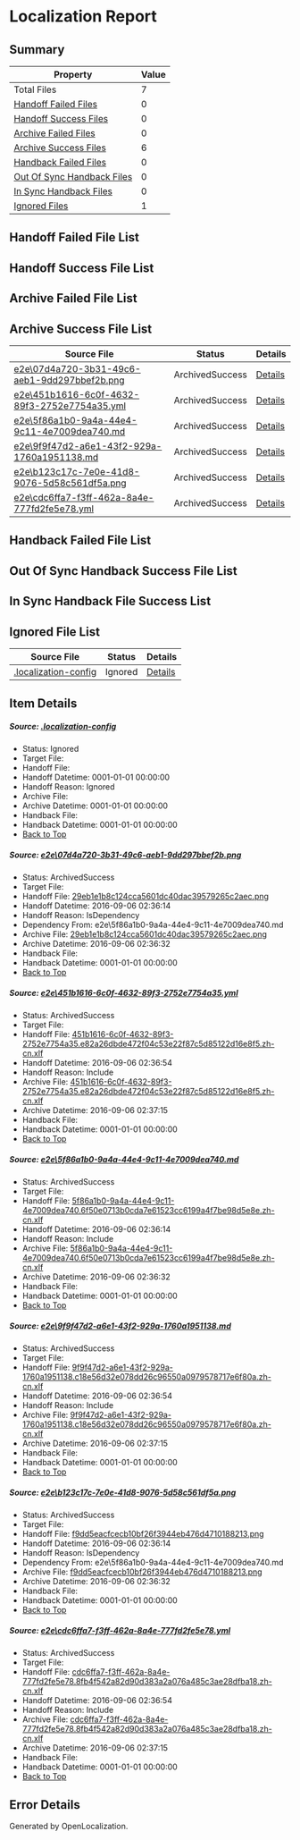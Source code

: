 # <a name='report-top'></a> Localization Report

## Summary
 Property | Value 
 -------- | ----- 
 Total Files | 7
[ Handoff Failed Files ](#handoff-failed-list)| 0
[ Handoff Success Files ](#handoff-success-list)| 0
[ Archive Failed Files ](#archive-failed-list)| 0
[ Archive Success Files ](#archive-success-list)| 6
[ Handback Failed Files ](#handback-failed-list)| 0
[ Out Of Sync Handback Files ](#outofsync-handback-success-list)| 0
[ In Sync Handback Files ](#insync-handback-success-list)| 0
[ Ignored Files ](#ignored-list)| 1

## <a name='handoff-failed-list'></a> Handoff Failed File List

## <a name='handoff-success-list'></a> Handoff Success File List

## <a name='archive-failed-list'></a> Archive Failed File List

## <a name='archive-success-list'></a> Archive Success File List
 Source File | Status | Details 
 ----------- | ------ | ------- 
 [e2e\07d4a720-3b31-49c6-aeb1-9dd297bbef2b.png](https://github.com/OpenLocalizationTestOrg/ol-test0/blob/e8d33224d0ea51b5ddcf8720c9331da939d82d6a/e2e/07d4a720-3b31-49c6-aeb1-9dd297bbef2b.png) | ArchivedSuccess | [Details](#29eb1e1b8c124cca5601dc40dac39579265c2aec1)
 [e2e\451b1616-6c0f-4632-89f3-2752e7754a35.yml](https://github.com/OpenLocalizationTestOrg/ol-test0/blob/1f274fe335196c13cc16dea9f1067dea171d3ded/e2e/451b1616-6c0f-4632-89f3-2752e7754a35.yml) | ArchivedSuccess | [Details](#255ec0cf48bcb11734e511e88ddd9f42ee69488a2)
 [e2e\5f86a1b0-9a4a-44e4-9c11-4e7009dea740.md](https://github.com/OpenLocalizationTestOrg/ol-test0/blob/e8d33224d0ea51b5ddcf8720c9331da939d82d6a/e2e/5f86a1b0-9a4a-44e4-9c11-4e7009dea740.md) | ArchivedSuccess | [Details](#bc94907708735ae0265714d456a315ab49e764c13)
 [e2e\9f9f47d2-a6e1-43f2-929a-1760a1951138.md](https://github.com/OpenLocalizationTestOrg/ol-test0/blob/1f274fe335196c13cc16dea9f1067dea171d3ded/e2e/9f9f47d2-a6e1-43f2-929a-1760a1951138.md) | ArchivedSuccess | [Details](#9a5a841abe1c0483ec8f86b2a1688055bf1a3fd44)
 [e2e\b123c17c-7e0e-41d8-9076-5d58c561df5a.png](https://github.com/OpenLocalizationTestOrg/ol-test0/blob/e8d33224d0ea51b5ddcf8720c9331da939d82d6a/e2e/b123c17c-7e0e-41d8-9076-5d58c561df5a.png) | ArchivedSuccess | [Details](#f9dd5eacfcecb10bf26f3944eb476d47101882135)
 [e2e\cdc6ffa7-f3ff-462a-8a4e-777fd2fe5e78.yml](https://github.com/OpenLocalizationTestOrg/ol-test0/blob/1f274fe335196c13cc16dea9f1067dea171d3ded/e2e/cdc6ffa7-f3ff-462a-8a4e-777fd2fe5e78.yml) | ArchivedSuccess | [Details](#9768e70e95dd9d9f614c3b08dbb62838479a68286)

## <a name='handback-failed-list'></a> Handback Failed File List

## <a name='outofsync-handback-success-list'></a> Out Of Sync Handback Success File List

## <a name='insync-handback-success-list'></a> In Sync Handback File Success List

## <a name='ignored-list'></a> Ignored File List
 Source File | Status | Details 
 ----------- | ------ | ------- 
 [.localization-config](https://github.com/OpenLocalizationTestOrg/ol-test0/blob/1f274fe335196c13cc16dea9f1067dea171d3ded/.localization-config) | Ignored | [Details](#3d4f252ac210baf56311d7e97dcc2db10974dbd20)

## Item Details
##### <a name='3d4f252ac210baf56311d7e97dcc2db10974dbd20'></a> Source: [.localization-config](https://github.com/OpenLocalizationTestOrg/ol-test0/blob/1f274fe335196c13cc16dea9f1067dea171d3ded/.localization-config)
* Status: Ignored
* Target File: 
* Handoff File: 
* Handoff Datetime: 0001-01-01 00:00:00
* Handoff Reason: Ignored
* Archive File: 
* Archive Datetime: 0001-01-01 00:00:00
* Handback File: 
* Handback Datetime: 0001-01-01 00:00:00
* [Back to Top](#report-top)

##### <a name='29eb1e1b8c124cca5601dc40dac39579265c2aec1'></a> Source: [e2e\07d4a720-3b31-49c6-aeb1-9dd297bbef2b.png](https://github.com/OpenLocalizationTestOrg/ol-test0/blob/e8d33224d0ea51b5ddcf8720c9331da939d82d6a/e2e/07d4a720-3b31-49c6-aeb1-9dd297bbef2b.png)
* Status: ArchivedSuccess
* Target File: 
* Handoff File: [29eb1e1b8c124cca5601dc40dac39579265c2aec.png](https://github.com/OpenLocalizationTestOrg/ol-test0-handoff/blob/93af611ecf9c84d6e635f26ec2a17ae06b161e2a/ol-handoff/OpenLocalizationTestOrg/ol-test0-zhcn/ci/ht/29eb1e1b8c124cca5601dc40dac39579265c2aec.png)
* Handoff Datetime: 2016-09-06 02:36:14
* Handoff Reason: IsDependency
* Dependency From: e2e\5f86a1b0-9a4a-44e4-9c11-4e7009dea740.md
* Archive File: [29eb1e1b8c124cca5601dc40dac39579265c2aec.png](https://github.com/OpenLocalizationTestOrg/ol-test0-handoff/blob/9a5c1ce84fcdc8ee0a33b919285bc4f3d3544542/ol-archive/OpenLocalizationTestOrg/ol-test0-zhcn/ci/ht/29eb1e1b8c124cca5601dc40dac39579265c2aec.png)
* Archive Datetime: 2016-09-06 02:36:32
* Handback File: 
* Handback Datetime: 0001-01-01 00:00:00
* [Back to Top](#report-top)

##### <a name='255ec0cf48bcb11734e511e88ddd9f42ee69488a2'></a> Source: [e2e\451b1616-6c0f-4632-89f3-2752e7754a35.yml](https://github.com/OpenLocalizationTestOrg/ol-test0/blob/1f274fe335196c13cc16dea9f1067dea171d3ded/e2e/451b1616-6c0f-4632-89f3-2752e7754a35.yml)
* Status: ArchivedSuccess
* Target File: 
* Handoff File: [451b1616-6c0f-4632-89f3-2752e7754a35.e82a26dbde472f04c53e22f87c5d85122d16e8f5.zh-cn.xlf](https://github.com/OpenLocalizationTestOrg/ol-test0-handoff/blob/f52b3a48ae1888fbca4215b217be375eae118b24/ol-handoff/OpenLocalizationTestOrg/ol-test0-zhcn/ci/ht/451b1616-6c0f-4632-89f3-2752e7754a35.e82a26dbde472f04c53e22f87c5d85122d16e8f5.zh-cn.xlf)
* Handoff Datetime: 2016-09-06 02:36:54
* Handoff Reason: Include
* Archive File: [451b1616-6c0f-4632-89f3-2752e7754a35.e82a26dbde472f04c53e22f87c5d85122d16e8f5.zh-cn.xlf](https://github.com/OpenLocalizationTestOrg/ol-test0-handoff/blob/9b7d023eae756f20b77940fa823be70fbb4cec40/ol-archive/OpenLocalizationTestOrg/ol-test0-zhcn/ci/ht/451b1616-6c0f-4632-89f3-2752e7754a35.e82a26dbde472f04c53e22f87c5d85122d16e8f5.zh-cn.xlf)
* Archive Datetime: 2016-09-06 02:37:15
* Handback File: 
* Handback Datetime: 0001-01-01 00:00:00
* [Back to Top](#report-top)

##### <a name='bc94907708735ae0265714d456a315ab49e764c13'></a> Source: [e2e\5f86a1b0-9a4a-44e4-9c11-4e7009dea740.md](https://github.com/OpenLocalizationTestOrg/ol-test0/blob/e8d33224d0ea51b5ddcf8720c9331da939d82d6a/e2e/5f86a1b0-9a4a-44e4-9c11-4e7009dea740.md)
* Status: ArchivedSuccess
* Target File: 
* Handoff File: [5f86a1b0-9a4a-44e4-9c11-4e7009dea740.6f50e0713b0cda7e61523cc6199a4f7be98d5e8e.zh-cn.xlf](https://github.com/OpenLocalizationTestOrg/ol-test0-handoff/blob/93af611ecf9c84d6e635f26ec2a17ae06b161e2a/ol-handoff/OpenLocalizationTestOrg/ol-test0-zhcn/ci/ht/5f86a1b0-9a4a-44e4-9c11-4e7009dea740.6f50e0713b0cda7e61523cc6199a4f7be98d5e8e.zh-cn.xlf)
* Handoff Datetime: 2016-09-06 02:36:14
* Handoff Reason: Include
* Archive File: [5f86a1b0-9a4a-44e4-9c11-4e7009dea740.6f50e0713b0cda7e61523cc6199a4f7be98d5e8e.zh-cn.xlf](https://github.com/OpenLocalizationTestOrg/ol-test0-handoff/blob/9a5c1ce84fcdc8ee0a33b919285bc4f3d3544542/ol-archive/OpenLocalizationTestOrg/ol-test0-zhcn/ci/ht/5f86a1b0-9a4a-44e4-9c11-4e7009dea740.6f50e0713b0cda7e61523cc6199a4f7be98d5e8e.zh-cn.xlf)
* Archive Datetime: 2016-09-06 02:36:32
* Handback File: 
* Handback Datetime: 0001-01-01 00:00:00
* [Back to Top](#report-top)

##### <a name='9a5a841abe1c0483ec8f86b2a1688055bf1a3fd44'></a> Source: [e2e\9f9f47d2-a6e1-43f2-929a-1760a1951138.md](https://github.com/OpenLocalizationTestOrg/ol-test0/blob/1f274fe335196c13cc16dea9f1067dea171d3ded/e2e/9f9f47d2-a6e1-43f2-929a-1760a1951138.md)
* Status: ArchivedSuccess
* Target File: 
* Handoff File: [9f9f47d2-a6e1-43f2-929a-1760a1951138.c18e56d32e078dd26c96550a0979578717e6f80a.zh-cn.xlf](https://github.com/OpenLocalizationTestOrg/ol-test0-handoff/blob/f52b3a48ae1888fbca4215b217be375eae118b24/ol-handoff/OpenLocalizationTestOrg/ol-test0-zhcn/ci/ht/9f9f47d2-a6e1-43f2-929a-1760a1951138.c18e56d32e078dd26c96550a0979578717e6f80a.zh-cn.xlf)
* Handoff Datetime: 2016-09-06 02:36:54
* Handoff Reason: Include
* Archive File: [9f9f47d2-a6e1-43f2-929a-1760a1951138.c18e56d32e078dd26c96550a0979578717e6f80a.zh-cn.xlf](https://github.com/OpenLocalizationTestOrg/ol-test0-handoff/blob/9b7d023eae756f20b77940fa823be70fbb4cec40/ol-archive/OpenLocalizationTestOrg/ol-test0-zhcn/ci/ht/9f9f47d2-a6e1-43f2-929a-1760a1951138.c18e56d32e078dd26c96550a0979578717e6f80a.zh-cn.xlf)
* Archive Datetime: 2016-09-06 02:37:15
* Handback File: 
* Handback Datetime: 0001-01-01 00:00:00
* [Back to Top](#report-top)

##### <a name='f9dd5eacfcecb10bf26f3944eb476d47101882135'></a> Source: [e2e\b123c17c-7e0e-41d8-9076-5d58c561df5a.png](https://github.com/OpenLocalizationTestOrg/ol-test0/blob/e8d33224d0ea51b5ddcf8720c9331da939d82d6a/e2e/b123c17c-7e0e-41d8-9076-5d58c561df5a.png)
* Status: ArchivedSuccess
* Target File: 
* Handoff File: [f9dd5eacfcecb10bf26f3944eb476d4710188213.png](https://github.com/OpenLocalizationTestOrg/ol-test0-handoff/blob/93af611ecf9c84d6e635f26ec2a17ae06b161e2a/ol-handoff/OpenLocalizationTestOrg/ol-test0-zhcn/ci/ht/f9dd5eacfcecb10bf26f3944eb476d4710188213.png)
* Handoff Datetime: 2016-09-06 02:36:14
* Handoff Reason: IsDependency
* Dependency From: e2e\5f86a1b0-9a4a-44e4-9c11-4e7009dea740.md
* Archive File: [f9dd5eacfcecb10bf26f3944eb476d4710188213.png](https://github.com/OpenLocalizationTestOrg/ol-test0-handoff/blob/9a5c1ce84fcdc8ee0a33b919285bc4f3d3544542/ol-archive/OpenLocalizationTestOrg/ol-test0-zhcn/ci/ht/f9dd5eacfcecb10bf26f3944eb476d4710188213.png)
* Archive Datetime: 2016-09-06 02:36:32
* Handback File: 
* Handback Datetime: 0001-01-01 00:00:00
* [Back to Top](#report-top)

##### <a name='9768e70e95dd9d9f614c3b08dbb62838479a68286'></a> Source: [e2e\cdc6ffa7-f3ff-462a-8a4e-777fd2fe5e78.yml](https://github.com/OpenLocalizationTestOrg/ol-test0/blob/1f274fe335196c13cc16dea9f1067dea171d3ded/e2e/cdc6ffa7-f3ff-462a-8a4e-777fd2fe5e78.yml)
* Status: ArchivedSuccess
* Target File: 
* Handoff File: [cdc6ffa7-f3ff-462a-8a4e-777fd2fe5e78.8fb4f542a82d90d383a2a076a485c3ae28dfba18.zh-cn.xlf](https://github.com/OpenLocalizationTestOrg/ol-test0-handoff/blob/f52b3a48ae1888fbca4215b217be375eae118b24/ol-handoff/OpenLocalizationTestOrg/ol-test0-zhcn/ci/ht/cdc6ffa7-f3ff-462a-8a4e-777fd2fe5e78.8fb4f542a82d90d383a2a076a485c3ae28dfba18.zh-cn.xlf)
* Handoff Datetime: 2016-09-06 02:36:54
* Handoff Reason: Include
* Archive File: [cdc6ffa7-f3ff-462a-8a4e-777fd2fe5e78.8fb4f542a82d90d383a2a076a485c3ae28dfba18.zh-cn.xlf](https://github.com/OpenLocalizationTestOrg/ol-test0-handoff/blob/9b7d023eae756f20b77940fa823be70fbb4cec40/ol-archive/OpenLocalizationTestOrg/ol-test0-zhcn/ci/ht/cdc6ffa7-f3ff-462a-8a4e-777fd2fe5e78.8fb4f542a82d90d383a2a076a485c3ae28dfba18.zh-cn.xlf)
* Archive Datetime: 2016-09-06 02:37:15
* Handback File: 
* Handback Datetime: 0001-01-01 00:00:00
* [Back to Top](#report-top)


## Error Details

Generated by OpenLocalization.
